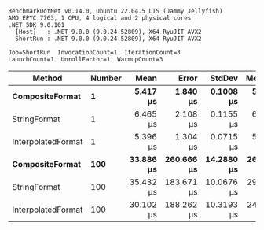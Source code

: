 ```

BenchmarkDotNet v0.14.0, Ubuntu 22.04.5 LTS (Jammy Jellyfish)
AMD EPYC 7763, 1 CPU, 4 logical and 2 physical cores
.NET SDK 9.0.101
  [Host]   : .NET 9.0.0 (9.0.24.52809), X64 RyuJIT AVX2
  ShortRun : .NET 9.0.0 (9.0.24.52809), X64 RyuJIT AVX2

Job=ShortRun  InvocationCount=1  IterationCount=3  
LaunchCount=1  UnrollFactor=1  WarmupCount=3  

```
| Method             | Number | Mean      | Error      | StdDev     | Median    | Min       | Max       | Allocated |
|------------------- |------- |----------:|-----------:|-----------:|----------:|----------:|----------:|----------:|
| **CompositeFormat**    | **1**      |  **5.417 μs** |   **1.840 μs** |  **0.1008 μs** |  **5.471 μs** |  **5.301 μs** |  **5.480 μs** |     **872 B** |
| StringFormat       | 1      |  6.465 μs |   2.108 μs |  0.1155 μs |  6.463 μs |  6.351 μs |  6.582 μs |     896 B |
| InterpolatedFormat | 1      |  5.396 μs |   1.304 μs |  0.0715 μs |  5.410 μs |  5.319 μs |  5.460 μs |     584 B |
| **CompositeFormat**    | **100**    | **33.886 μs** | **260.666 μs** | **14.2880 μs** | **26.148 μs** | **25.136 μs** | **50.374 μs** |   **14336 B** |
| StringFormat       | 100    | 35.432 μs | 183.671 μs | 10.0676 μs | 29.705 μs | 29.535 μs | 47.057 μs |   16448 B |
| InterpolatedFormat | 100    | 30.102 μs | 188.262 μs | 10.3193 μs | 24.145 μs | 24.144 μs | 42.018 μs |   14048 B |
